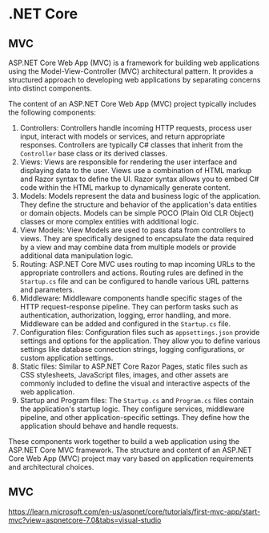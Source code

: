 # .NET Core



## MVC

ASP.NET Core Web App (MVC) is a framework for building web applications using the Model-View-Controller (MVC) architectural pattern. It provides a structured approach to developing web applications by separating concerns into distinct components.

The content of an ASP.NET Core Web App (MVC) project typically includes the following components:

1. Controllers: Controllers handle incoming HTTP requests, process user input, interact with models or services, and return appropriate responses. Controllers are typically C# classes that inherit from the `Controller` base class or its derived classes.
2. Views: Views are responsible for rendering the user interface and displaying data to the user. Views use a combination of HTML markup and Razor syntax to define the UI. Razor syntax allows you to embed C# code within the HTML markup to dynamically generate content.
3. Models: Models represent the data and business logic of the application. They define the structure and behavior of the application's data entities or domain objects. Models can be simple POCO (Plain Old CLR Object) classes or more complex entities with additional logic.
4. View Models: View Models are used to pass data from controllers to views. They are specifically designed to encapsulate the data required by a view and may combine data from multiple models or provide additional data manipulation logic.
5. Routing: ASP.NET Core MVC uses routing to map incoming URLs to the appropriate controllers and actions. Routing rules are defined in the `Startup.cs` file and can be configured to handle various URL patterns and parameters.
6. Middleware: Middleware components handle specific stages of the HTTP request-response pipeline. They can perform tasks such as authentication, authorization, logging, error handling, and more. Middleware can be added and configured in the `Startup.cs` file.
7. Configuration files: Configuration files such as `appsettings.json` provide settings and options for the application. They allow you to define various settings like database connection strings, logging configurations, or custom application settings.
8. Static files: Similar to ASP.NET Core Razor Pages, static files such as CSS stylesheets, JavaScript files, images, and other assets are commonly included to define the visual and interactive aspects of the web application.
9. Startup and Program files: The `Startup.cs` and `Program.cs` files contain the application's startup logic. They configure services, middleware pipeline, and other application-specific settings. They define how the application should behave and handle requests.

These components work together to build a web application using the ASP.NET Core MVC framework. The structure and content of an ASP.NET Core Web App (MVC) project may vary based on application requirements and architectural choices.



## MVC

https://learn.microsoft.com/en-us/aspnet/core/tutorials/first-mvc-app/start-mvc?view=aspnetcore-7.0&tabs=visual-studio

